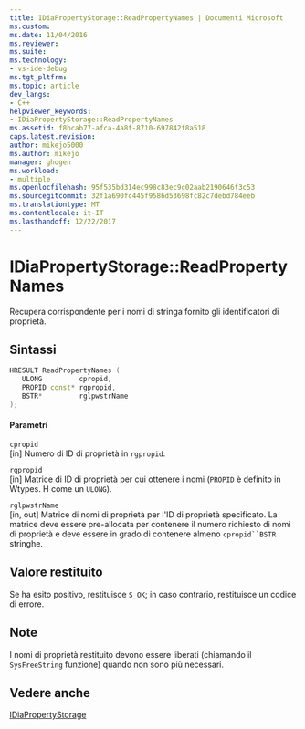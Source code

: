 ```yaml
---
title: IDiaPropertyStorage::ReadPropertyNames | Documenti Microsoft
ms.custom: 
ms.date: 11/04/2016
ms.reviewer: 
ms.suite: 
ms.technology:
- vs-ide-debug
ms.tgt_pltfrm: 
ms.topic: article
dev_langs:
- C++
helpviewer_keywords:
- IDiaPropertyStorage::ReadPropertyNames
ms.assetid: f8bcab77-afca-4a8f-8710-697842f8a518
caps.latest.revision: 
author: mikejo5000
ms.author: mikejo
manager: ghogen
ms.workload:
- multiple
ms.openlocfilehash: 95f535bd314ec998c83ec9c02aab2190646f3c53
ms.sourcegitcommit: 32f1a690fc445f9586d53698fc82c7debd784eeb
ms.translationtype: MT
ms.contentlocale: it-IT
ms.lasthandoff: 12/22/2017
---
```

# <a name="idiapropertystoragereadpropertynames"></a>IDiaPropertyStorage::ReadPropertyNames
Recupera corrispondente per i nomi di stringa fornito gli identificatori di proprietà.  
  
## <a name="syntax"></a>Sintassi  
  
```C++  
HRESULT ReadPropertyNames (  
   ULONG         cpropid,  
   PROPID const* rgpropid,  
   BSTR*         rglpwstrName  
);  
```  
  
#### <a name="parameters"></a>Parametri  
 `cpropid`  
 [in] Numero di ID di proprietà in `rgpropid`.  
  
 `rgpropid`  
 [in] Matrice di ID di proprietà per cui ottenere i nomi (`PROPID` è definito in Wtypes. H come un `ULONG`).  
  
 `rglpwstrName`  
 [in, out] Matrice di nomi di proprietà per l'ID di proprietà specificato. La matrice deve essere pre-allocata per contenere il numero richiesto di nomi di proprietà e deve essere in grado di contenere almeno `cpropid``BSTR` stringhe.  
  
## <a name="return-value"></a>Valore restituito  
 Se ha esito positivo, restituisce `S_OK`; in caso contrario, restituisce un codice di errore.  
  
## <a name="remarks"></a>Note  
 I nomi di proprietà restituito devono essere liberati (chiamando il `SysFreeString` funzione) quando non sono più necessari.  
  
## <a name="see-also"></a>Vedere anche  
 [IDiaPropertyStorage](../../debugger/debug-interface-access/idiapropertystorage.md)